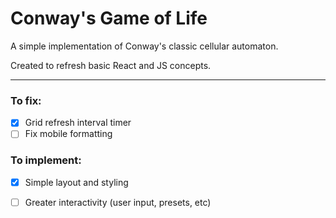 # Conway's Game of Life
A simple implementation of Conway's classic cellular automaton.

Created to refresh basic React and JS concepts.

---
### To fix:
- [x] Grid refresh interval timer
- [ ] Fix mobile formatting

### To implement:
- [x] Simple layout and styling
- [ ] Greater interactivity (user input, presets, etc)


